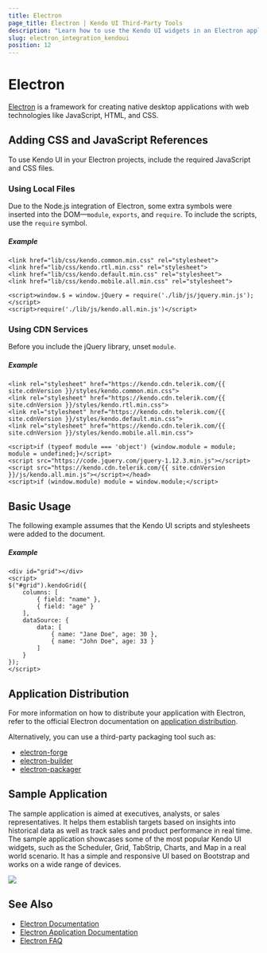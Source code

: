 ```yaml
---
title: Electron
page_title: Electron | Kendo UI Third-Party Tools
description: "Learn how to use the Kendo UI widgets in an Electron application."
slug: electron_integration_kendoui
position: 12
---
```


# Electron

[Electron](https://electronjs.org/) is a framework for creating native desktop applications with web technologies like JavaScript, HTML, and CSS.

## Adding CSS and JavaScript References

To use Kendo UI in your Electron projects, include the required JavaScript and CSS files.

### Using Local Files

Due to the Node.js integration of Electron, some extra symbols were inserted into the DOM&mdash;`module`, `exports`, and `require`. To include the scripts, use the `require` symbol.

##### Example

    <link href="lib/css/kendo.common.min.css" rel="stylesheet">
    <link href="lib/css/kendo.rtl.min.css" rel="stylesheet">
    <link href="lib/css/kendo.default.min.css" rel="stylesheet">
    <link href="lib/css/kendo.mobile.all.min.css" rel="stylesheet">

    <script>window.$ = window.jQuery = require('./lib/js/jquery.min.js');</script>
    <script>require('./lib/js/kendo.all.min.js')</script>

### Using CDN Services

Before you include the jQuery library, unset `module`.

##### Example

    <link rel="stylesheet" href="https://kendo.cdn.telerik.com/{{ site.cdnVersion }}/styles/kendo.common.min.css">
    <link rel="stylesheet" href="https://kendo.cdn.telerik.com/{{ site.cdnVersion }}/styles/kendo.rtl.min.css">
    <link rel="stylesheet" href="https://kendo.cdn.telerik.com/{{ site.cdnVersion }}/styles/kendo.default.min.css">
    <link rel="stylesheet" href="https://kendo.cdn.telerik.com/{{ site.cdnVersion }}/styles/kendo.mobile.all.min.css">

    <script>if (typeof module === 'object') {window.module = module; module = undefined;}</script>
    <script src="https://code.jquery.com/jquery-1.12.3.min.js"></script>
    <script src="https://kendo.cdn.telerik.com/{{ site.cdnVersion }}/js/kendo.all.min.js"></script></head>
    <script>if (window.module) module = window.module;</script>

## Basic Usage

The following example assumes that the Kendo UI scripts and stylesheets were added to the document.

##### Example

    <div id="grid"></div>
    <script>
    $("#grid").kendoGrid({
        columns: [
            { field: "name" },
            { field: "age" }
        ],
        dataSource: {
            data: [
                { name: "Jane Doe", age: 30 },
                { name: "John Doe", age: 33 }
            ]
        }
    });
    </script>

## Application Distribution

For more information on how to distribute your application with Electron, refer to the official Electron documentation on [application distribution](https://electronjs.org/docs/tutorial/application-distribution).

Alternatively, you can use a third-party packaging tool such as:

* [electron-forge](https://github.com/electron-userland/electron-forge)
* [electron-builder](https://github.com/electron-userland/electron-builder)
* [electron-packager](https://github.com/electron-userland/electron-packager)

## Sample Application

The sample application is aimed at executives, analysts, or sales representatives. It helps them establish targets based on insights into historical data as well as track sales and product performance in real time. The sample application showcases some of the most popular Kendo UI widgets, such as the Scheduler, Grid, TabStrip, Charts, and Map in a real world scenario. It has a simple and responsive UI based on Bootstrap and works on a wide range of devices.

<a href="https://github.com/telerik/kendo-electron-dashboard" target="_blank"><img src="../images/northwind.png"></a>

## See Also

* [Electron Documentation](https://electronjs.org/docs)
* [Electron Application Documentation](https://electronjs.org/docs/tutorial/application-distribution)
* [Electron FAQ](https://electronjs.org/docs/faq)
